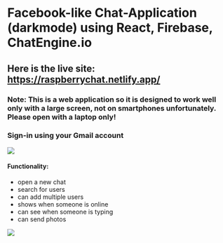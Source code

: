 # Facebook-like Chat-Application (darkmode) using React, Firebase, ChatEngine.io
## Here is the live site: https://raspberrychat.netlify.app/
### Note: This is a web application so it is designed to work well only with a large screen, not on smartphones unfortunately. Please open with a laptop only!

### Sign-in using your Gmail account
<img src="https://github.com/sanz1475/facebook-like-chat-application--darkmode-/blob/main/raspberrychat_app.gif" />

#### Functionality:
- open a new chat
- search for users
- can add multiple users
- shows when someone is online
- can see when someone is typing
- can send photos
<img src="https://im2.ezgif.com/tmp/ezgif-2-247be14e91f2.gif"/>

